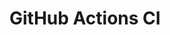 # GitHub Actions CI



































































































































































































































































































































































































































































































































































































































































































































































































































































































































































































































































































































































































































































































































































































































































































































































































































































































































































































































































































































































































































































































































































































































































































































































































































































































































































































































































































































































































































































































































































































































































































































































































































































































































































































































































































































































































































































